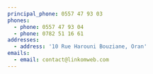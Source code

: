 ```yaml
---
principal_phone: 0557 47 93 03
phones:
  - phone: 0557 47 93 04
  - phone: 0782 51 16 61
addresses:
  - address: '10 Rue Harouni Bouziane, Oran'
emails:
  - email: contact@linkomweb.com
---
```


